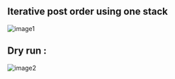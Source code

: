 ## Iterative post order using one stack

![image1](https://user-images.githubusercontent.com/79650580/175822317-d865ac30-de5f-42e1-a7bb-ae60c8c28c11.png)

## Dry run : 

![image2](https://user-images.githubusercontent.com/79650580/175822336-1bf093ff-a0dc-4f40-9eac-b12101b19d7e.png)
